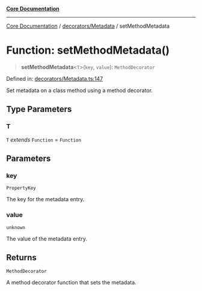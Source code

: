 [**Core Documentation**](../../../README.md)

***

[Core Documentation](../../../README.md) / [decorators/Metadata](../README.md) / setMethodMetadata

# Function: setMethodMetadata()

> **setMethodMetadata**\<`T`\>(`key`, `value`): `MethodDecorator`

Defined in: [decorators/Metadata.ts:147](https://github.com/stonemjs/core/blob/65c9e07f9d264b07f6e4091fcc29046b5ca8ea45/src/decorators/Metadata.ts#L147)

Set metadata on a class method using a method decorator.

## Type Parameters

### T

`T` *extends* `Function` = `Function`

## Parameters

### key

`PropertyKey`

The key for the metadata entry.

### value

`unknown`

The value of the metadata entry.

## Returns

`MethodDecorator`

A method decorator function that sets the metadata.
